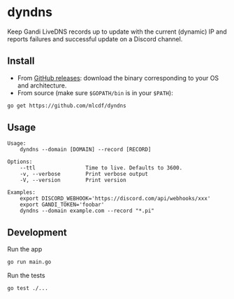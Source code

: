 # dyndns

Keep Gandi LiveDNS records up to update with the current (dynamic) IP and reports failures and successful update on a Discord channel.

## Install

- From [GitHub releases](https://github.com/mlcdf/dyndns/releases): download the binary corresponding to your OS and architecture.
- From source (make sure `$GOPATH/bin` is in your `$PATH`):
```sh
go get https://github.com/mlcdf/dyndns
```

## Usage

```
Usage:
    dyndns --domain [DOMAIN] --record [RECORD]

Options:
    --ttl                Time to live. Defaults to 3600.
    -v, --verbose        Print verbose output
    -V, --version        Print version

Examples:
    export DISCORD_WEBHOOK='https://discord.com/api/webhooks/xxx'
    export GANDI_TOKEN='foobar'
    dyndns --domain example.com --record "*.pi"

```

## Development

Run the app
```sh
go run main.go
```

Run the tests
```sh
go test ./...
```
